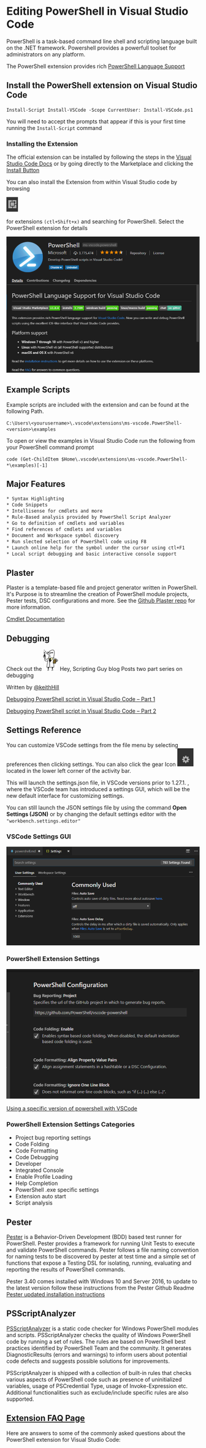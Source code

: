 # Editing PowerShell in Visual Studio Code

PowerShell is a task-based command line shell and scripting language built on the .NET framework.
Powershell provides a powerfull toolset for administrators on any platform.

The PowerShell extension provides rich [PowerShell Language Support](https://github.com/PowerShell/vscode-powershell)

## Install the PowerShell extension on Visual Studio Code

    Install-Script Install-VSCode -Scope CurrentUser: Install-VSCode.ps1
You will need to accept the prompts that appear if this is your first time running the ```Install-Script``` command

### Installing the Extension

The official extension can be installed by following the steps in the
[Visual Studio Code Docs](https://code.visualstudio.com/docs/editor/extension-gallery)
or by going directly to the Marketplace and clicking the [Install Button](vscode:extension/ms-vscode.PowerShell)

You can also install the Extension from within Visual Studio code by
browsing

![Extension Browser](images/powershell/extensionBrowser.png)

 for extensions `(ctl+Shift+x)`  and searching for PowerShell. Select the PowerShell extension for details

 ![PowerShell Extension Details](images/powershell/PowerShellExtension.png)

## Example Scripts

Example scripts are included with the extension and can be found at the following Path.

    C:\Users\<yourusername>\.vscode\extensions\ms-vscode.PowerShell-<version>\examples

To open or view the examples in Visual Studio Code run the following from your PowerShell command prompt

    code (Get-ChildItem $Home\.vscode\extensions\ms-vscode.PowerShell-*\examples)[-1]

## Major Features

    * Syntax Highlighting
    * Code Snippets
    * Intellisense for cmdlets and more
    * Rule-Based analysis provided by PowerShell Script Analyzer
    * Go to definition of cmdlets and variables
    * Find references of cmdlets and variables
    * Document and Workspace symbol discovery
    * Run slected selection of PowerShell code using F8
    * Launch online help for the symbol under the cursor using ctl+F1
    * Local script debugging and basic interactive console support

## Plaster

 Plaster is a template-based file and project generator written in PowerShell. It's Purpose is to streamline the creation of PowerShell module projects, Pester tests, DSC configurations and more.
 See the [Github Plaster repo](https://github.com/PowerShell/Plaster) for more information.

 [Cmdlet Documentation](https://github.com/PowerShell/Plaster/blob/master/docs/en-US/Plaster.md)

## Debugging

Check out the ![HSG](./images/powershell/HSGavatar.png) Hey, Scripting Guy blog Posts two part series on debugging

Written by [@keithHill](https://twitter.com/r_keith_hill)

[Debugging PowerShell script in Visual Studio Code – Part 1](https://blogs.technet.microsoft.com/heyscriptingguy/2017/02/06/debugging-powershell-script-in-visual-studio-code-part-1/)

[Debugging PowerShell script in Visual Studio Code – Part 2
](https://blogs.technet.microsoft.com/heyscriptingguy/2017/02/13/debugging-powershell-script-in-visual-studio-code-part-2/)

## Settings Reference

You can customize VSCode settings from the file menu by selecting preferences then clicking settings. You can also click the gear Icon
![codeGear](./images/powershell/codeGear.png) located in the lower left corner of the activity bar.

This will launch the settings.json file, in VSCode versions prior to 1.27.1. , where the VSCode team has introduced a settings GUI, which will be the new default interface for customizing settings.

You can still launch the JSON settings file by using the command __Open Settings (JSON)__ or by changing the default settings editor with the ```"workbench.settings.editor"```

### VSCode Settings GUI

![VSCode Setting GUI](./images/powershell/vscodeSettingsGui.png)

### PowerShell Extension Settings

![PowerShell Extension VSCode Settings](./images/powershell/pwshCodeSettings.png)

[Using a specific version of powershell with VSCode](https://docs.microsoft.com/en-us/powershell/scripting/core-powershell/vscode/using-vscode?view=powershell-6#using-a-specific-installed-version-of-powershell)

### PowerShell Extension Settings Categories

* Project bug reporting settings
* Code Folding
* Code Formatting
* Code Debugging
* Developer
* Integrated Console
* Enable Profile Loading
* Help Completion
* PowerShell .exe specific settings
* Extension auto start
* Script analysis

## Pester

[Pester](https://github.com/pester/Pester/wiki/Pester)
 is a Behavior-Driven Development (BDD) based test runner for PowerShell.
Pester provides a framework for running Unit Tests to execute and validate PowerShell commands. Pester follows a file naming convention for naming tests to be discovered by pester at test time and a simple set of functions that expose a Testing DSL for isolating, running, evaluating and reporting the results of PowerShell commands.

Pester 3.40 comes installed with Windows 10 and Server 2016, to update to the latest version follow these instructions from the Pester Github Readme [Pester updated installation instructions](https://github.com/pester/Pester#installation)

## PSScriptAnalyzer

[PSScriptAnalyzer](https://github.com/PowerShell/PSScriptAnalyzer#introduction) is a static code checker for Windows PowerShell modules and scripts. PSScriptAnalyzer checks the quality of Windows PowerShell code by running a set of rules. The rules are based on PowerShell best practices identified by PowerShell Team and the community. It generates DiagnosticResults (errors and warnings) to inform users about potential code defects and suggests possible solutions for improvements.

PSScriptAnalyzer is shipped with a collection of built-in rules that checks various aspects of PowerShell code such as presence of uninitialized variables, usage of PSCredential Type, usage of Invoke-Expression etc. Additional functionalities such as exclude/include specific rules are also supported.

## [Extension FAQ Page](https://github.com/PowerShell/vscode-powershell/wiki/FAQ)

Here are answers to some of the commonly asked questions about the PowerShell extension for Visual Studio Code: